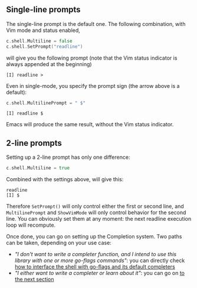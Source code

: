 
## Single-line prompts

The single-line prompt is the default one. The following combination, with Vim mode and status enabled,
```go
c.shell.Multiline = false
c.shell.SetPrompt("readline")
```
will give you the following prompt (note that the Vim status indicator is always appended at the beginning)
```
[I] readline > 
```
Even in single-mode, you specify the prompt sign (the arrow above is a default):
```go
c.shell.MultilinePrompt = " $"
```
```
[I] readline $
```

Emacs will produce the same result, without the Vim status indicator.


## 2-line prompts

Setting up a 2-line prompt has only one difference:
```go
c.shell.Multiline = true
```

Combined with the settings above, will give this:
```
readline
[I] $
```

Therefore `SetPrompt()` will only control either the first or second line, and `MultilinePrompt` and `ShowVimMode` will only control
behavior for the second line. You can obviously set them at any moment: the next readline execution loop will recompute.

Once done, you can go on setting up the Completion system. Two paths can be taken, depending on your use case:
- *"I don't want to write a completer function, and I intend to use this library with one or more go-flags commands"*: you can directly check [how to interface the shell with go-flags and its default completers](https://github.com/maxlandon/readline/wiki/Interfacing-With-Go-Flags)
- *"I either want to write a completer or learn about it"*: you can go on [to the next section](https://github.com/maxlandon/readline/wiki/Completion-Groups)
